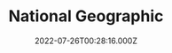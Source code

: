 ---
collection_archive: false
collection_awards: []
collection_category:
  - Editorial
  - Science
  - Climate Change
  - Color
  - Still Life + Details
  - Environments
  - Portraits
collection_content: 
collection_cover: https://d1sf55qlb7p6hz.cloudfront.net/2022-08_horizontal-covers-10.jpg
collection_cover_mobile: https://d1sf55qlb7p6hz.cloudfront.net/2022-08_vertical-covers-22.jpg
collection_description: >-
  Dr. Ariane Middel and MaRTy (median radiant temperature robot)


  Dr. Middel is working towards a paper “50 Grades of Shade” exploring how
  different types of shade impact radiate temps. Does shade of a tree cast a
  different temperature than the shade from a building? And what does this mean
  for city planning as we address climate change and rising temps in desert
  cities? These portraits are part of a larger project exploring climate change
  and it’s effect on populations around the world.
collection_description_alignment: center
collection_exhibition: []
collection_filter: Commissioned + Stock
collection_hidden: false
collection_meta:  “50 Grades of Shade” 
collection_meta_2: ""
collection_press: []
collection_preview:
  - https://d1sf55qlb7p6hz.cloudfront.net/4x3-natgeo-9.jpg
  - https://d1sf55qlb7p6hz.cloudfront.net/4x3-natgeo-10.jpg
  - https://d1sf55qlb7p6hz.cloudfront.net/4x3-natgeo-11.jpg
  - https://d1sf55qlb7p6hz.cloudfront.net/4x3-natgeo-8.jpg
cover_image: https://d1sf55qlb7p6hz.cloudfront.net/2022-08_vertical-covers-22.jpg
date: 2022-07-26T00:28:16.000Z
hide_footer: true 
navigation_theme: black
px_extra: true
row_alignment: between
slug: natgeo-marty
theme_color: "#DCB4FF"
theme_color_all_works: 
title: National Geographic
seo:
  meta_description: 
  meta_title: 
collection_blocks:
  - _bookshop_name: collections/media-row-start
    row_alignment: between
  - _bookshop_name: collections/media-element
    align_y:  
    caption: 
    color: "#E1F3DD"
    image:  https://d1sf55qlb7p6hz.cloudfront.net/rieser_natgeo-marty-1.jpg
    margin_left: '10'
    margin_right: 0
    margin_y: '100'
    width: '45'
  - _bookshop_name: collections/media-element
    align_y:  
    caption: 
    color: "#E1F9FB"
    image:  https://d1sf55qlb7p6hz.cloudfront.net/rieser_natgeo-marty-2.jpg
    margin_left: 0
    margin_right: '5'
    margin_y: '700'
    width: '30'
  - _bookshop_name: collections/media-row
    row_alignment: between
  - _bookshop_name: collections/media-element
    align_y:  
    caption: 
    color: "#FBEBD6"
    image:  https://d1sf55qlb7p6hz.cloudfront.net/rieser_natgeo-marty-3.jpg
    margin_left: '25'
    margin_right: 0
    margin_y: '100'
    width: '60'
  - _bookshop_name: collections/media-row
    row_alignment: between
  - _bookshop_name: collections/media-element
    align_y:  
    caption: 
    color: "#FFD9CF"
    image:  https://d1sf55qlb7p6hz.cloudfront.net/rieser_natgeo-marty-5.jpg
    margin_left: '15'
    margin_right: 0
    margin_y: '100'
    width: '25'
  - _bookshop_name: collections/media-element
    align_y: start
    caption: 
    color: "#E4F6FE"
    image:  https://d1sf55qlb7p6hz.cloudfront.net/rieser_natgeo-marty-4.jpg
    margin_left: 0
    margin_right: '20'
    margin_y: '300'
    width: '30'
  - _bookshop_name: collections/media-row
    row_alignment: between
  - _bookshop_name: collections/media-element
    align_y:  
    caption: 
    color: "#DDF5DA"
    image:  https://d1sf55qlb7p6hz.cloudfront.net/rieser_natgeo-marty-6.jpg
    margin_left: '35'
    margin_right: 0
    margin_y: '100'
    width: '30'
  - _bookshop_name: collections/media-row
    row_alignment: between
  - _bookshop_name: collections/media-element
    align_y:  
    caption: 
    color: "#F7F7D0"
    image:  https://d1sf55qlb7p6hz.cloudfront.net/rieser_natgeo-marty-7.jpg
    margin_left: '5'
    margin_right: 0
    margin_y: '100'
    width: '45'
  - _bookshop_name: collections/media-element
    align_y:  
    caption: 
    color: "#E0EFFF"
    image:  https://d1sf55qlb7p6hz.cloudfront.net/rieser_natgeo-marty-8.jpg
    margin_left: 0
    margin_right: '15'
    margin_y: '600'
    width: '30'
  - _bookshop_name: collections/media-row-end
---
